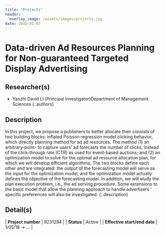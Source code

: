```yaml
---
title: "Projects"
header:
  overlay_image: /assets/images/projects.jpg
date: 2018-01-07
---
```


# Data-driven Ad Resources Planning for Non-guaranteed Targeted Display Advertising

## Researcher(s)

- Yanzhi David LI (Principal Investigator)Department of Management Sciences
{:.authors}

## Description

In this project, we propose a publishers to better allocate their consists of two building blocks: inflated Poisson regression model clicking behavior, which directly planning method for ad ad resources. The method (1) an arbitrary-point- to capture users' ad forecasts the number of clicks, instead of the click-through rate (CTR) as used for event-based auctions; and (2) an optimization model to solve for the optimal ad resource allocation plan, for which we will develop efficient algorithms. The two blocks define each other and are integrated: the output of the forecasting model will serve as the input for the optimization model, and the optimization model actually defines the objective of the forecasting model. In addition, we will study the plan execution problem, i.e., the ad serving procedure. Some extensions to the basic model that allow the planning approach to handle advertisers ' specific preferences will also be investigated.
{:.description}

## Detail(s)

| <strong>Project number</strong>           | 9231294        |
| <strong>Status</strong>                   | Active         |
| <strong>Effective start/end date</strong> | 1/05/18 -> ... |
